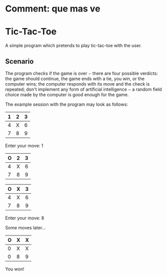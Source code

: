 # Comment: que mas ve

# Tic-Tac-Toe
A simple program which pretends to play tic-tac-toe with the user.


## Scenario

The program checks if the game is over − there are four possible verdicts: the game should continue, the game ends with a tie, you win, or the computer wins;
the computer responds with its move and the check is repeated;
don't implement any form of artificial intelligence − a random field choice made by the computer is good enough for the game.

The example session with the program may look as follows:

1	|	2	|	3
---|	---|	---
4	|	X	|	6
7 | 	8	|	9

Enter your move: 1

O	|	2	|	3
---|	---|	---
4	|	X	|	6
7 | 	8	|	9

O	|	X	|	3
---|	---|	---
4	|	X	|	6
7 | 	8	|	9

Enter your move: 8

Some moves later...

O	|	X	|	X
---|	---|	---
0	|	X	|	X
0 | 	8	|	9

You won!

